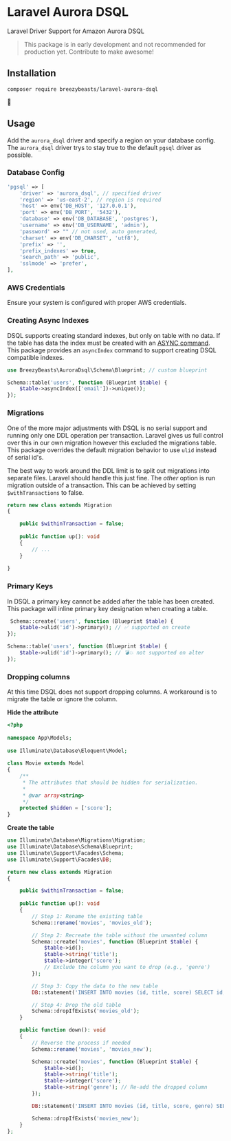 # Laravel Aurora DSQL
Laravel Driver Support for Amazon Aurora DSQL 

> This package is in early development and not recommended for production yet. Contribute to make awesome!

## Installation

```shell
composer require breezybeasts/laravel-aurora-dsql
```
🤝
## Usage
Add the `aurora_dsql` driver and specify a region on your database config. The `aurora_dsql` driver trys to stay true to the default `pgsql` driver as possible.

### Database Config

```php
'pgsql' => [
    'driver' => 'aurora_dsql', // specified driver
    'region' => 'us-east-2', // region is required
    'host' => env('DB_HOST', '127.0.0.1'),
    'port' => env('DB_PORT', '5432'),
    'database' => env('DB_DATABASE', 'postgres'),
    'username' => env('DB_USERNAME', 'admin'),
    'password' => "" // not used, auto generated,
    'charset' => env('DB_CHARSET', 'utf8'),
    'prefix' => '',
    'prefix_indexes' => true,
    'search_path' => 'public',
    'sslmode' => 'prefer',
],
```

### AWS Credentials
Ensure your system is configured with proper AWS credentials.

### Creating Async Indexes
DSQL supports creating standard indexes, but only on table with no data. If the table has data the index must be created with an [ASYNC command](https://docs.aws.amazon.com/aurora-dsql/latest/userguide/working-with-create-index-async.html). 
This package provides an `asyncIndex` command to support creating DSQL compatible indexes.

```php
use BreezyBeasts\AuroraDsql\Schema\Blueprint; // custom blueprint

Schema::table('users', function (Blueprint $table) {
    $table->asyncIndex(['email'])->unique());
});
```

### Migrations
One of the more major adjustments with DSQL is no serial support and running only one DDL operation per transaction. Laravel gives us full control over this in our own migration however this excluded the migrations table.
This package overrides the default migration behavior to use `ulid` instead of serial id's. 

The best way to work around the DDL limit is to split out migrations into separate files. Laravel should handle this just fine. The _other_ option is run migration outside of a transaction. This can be achieved by setting `$withTransactions` to false.

```php
return new class extends Migration
{

    public $withinTransaction = false;
    
    public function up(): void
    {
        // ...
    }
    
}

```

### Primary Keys
In DSQL a primary key cannot be added after the table has been created. 
This package will inline primary key designation when creating a table.

```php
 Schema::create('users', function (Blueprint $table) {
    $table->ulid('id')->primary(); // ✅ supported on create
});
```

```php
Schema::table('users', function (Blueprint $table) {
    $table->ulid('id')->primary(); // 💣💥 not supported on alter
});
```


### Dropping columns
At this time DSQL does not support dropping columns. A workaround is to migrate the table or ignore the column.

**Hide the attribute**
```php
<?php
 
namespace App\Models;
 
use Illuminate\Database\Eloquent\Model;
 
class Movie extends Model
{
    /**
     * The attributes that should be hidden for serialization.
     *
     * @var array<string>
     */
    protected $hidden = ['score'];
}
```


**Create the table**
```php
use Illuminate\Database\Migrations\Migration;
use Illuminate\Database\Schema\Blueprint;
use Illuminate\Support\Facades\Schema;
use Illuminate\Support\Facades\DB;

return new class extends Migration
{

    public $withinTransaction = false;
    
    public function up(): void
    {
        // Step 1: Rename the existing table
        Schema::rename('movies', 'movies_old');

        // Step 2: Recreate the table without the unwanted column
        Schema::create('movies', function (Blueprint $table) {
            $table->id();
            $table->string('title');
            $table->integer('score');
            // Exclude the column you want to drop (e.g., 'genre')
        });

        // Step 3: Copy the data to the new table
        DB::statement('INSERT INTO movies (id, title, score) SELECT id, title, score FROM movies_old');

        // Step 4: Drop the old table
        Schema::dropIfExists('movies_old');
    }

    public function down(): void
    {
        // Reverse the process if needed
        Schema::rename('movies', 'movies_new');

        Schema::create('movies', function (Blueprint $table) {
            $table->id();
            $table->string('title');
            $table->integer('score');
            $table->string('genre'); // Re-add the dropped column
        });

        DB::statement('INSERT INTO movies (id, title, score, genre) SELECT id, title, score, NULL AS genre FROM movies_new');

        Schema::dropIfExists('movies_new');
    }
};
```







